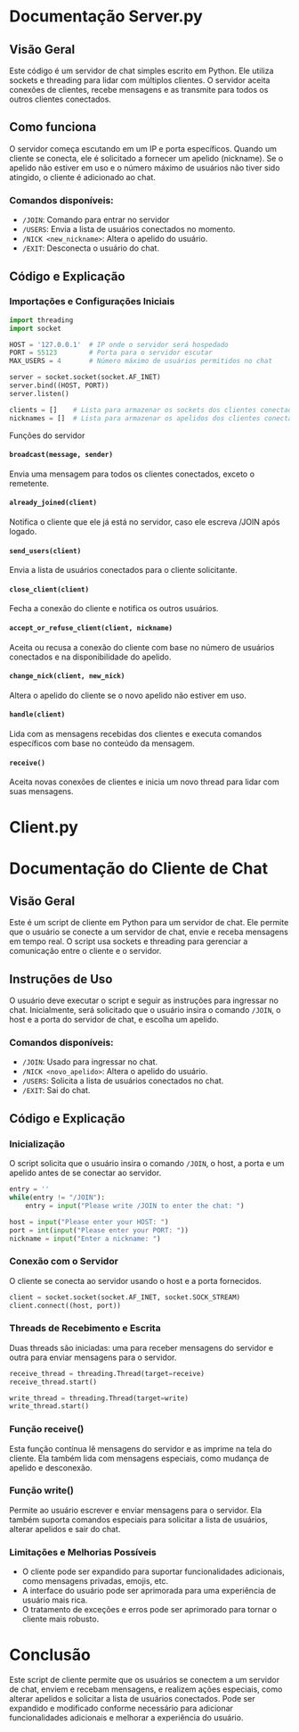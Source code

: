 # Documentação Server.py

## Visão Geral

Este código é um servidor de chat simples escrito em Python. Ele utiliza sockets e threading para lidar com múltiplos clientes. O servidor aceita conexões de clientes, recebe mensagens e as transmite para todos os outros clientes conectados.

## Como funciona

O servidor começa escutando em um IP e porta específicos. Quando um cliente se conecta, ele é solicitado a fornecer um apelido (nickname). Se o apelido não estiver em uso e o número máximo de usuários não tiver sido atingido, o cliente é adicionado ao chat.

### Comandos disponíveis:

- `/JOIN`: Comando para entrar no servidor
- `/USERS`: Envia a lista de usuários conectados no momento.
- `/NICK <new_nickname>`: Altera o apelido do usuário.
- `/EXIT`: Desconecta o usuário do chat.

## Código e Explicação

### Importações e Configurações Iniciais

```python
import threading
import socket

HOST = '127.0.0.1'  # IP onde o servidor será hospedado
PORT = 55123        # Porta para o servidor escutar
MAX_USERS = 4       # Número máximo de usuários permitidos no chat

server = socket.socket(socket.AF_INET)
server.bind((HOST, PORT))
server.listen()

clients = []    # Lista para armazenar os sockets dos clientes conectados
nicknames = []  # Lista para armazenar os apelidos dos clientes conectados
```

Funções do servidor

#### `broadcast(message, sender)`

Envia uma mensagem para todos os clientes conectados, exceto o remetente.

#### `already_joined(client)`

Notifica o cliente que ele já está no servidor, caso ele escreva /JOIN após logado.

#### `send_users(client)`

Envia a lista de usuários conectados para o cliente solicitante.

#### `close_client(client)`

Fecha a conexão do cliente e notifica os outros usuários.

#### `accept_or_refuse_client(client, nickname)`

Aceita ou recusa a conexão do cliente com base no número de usuários conectados e na disponibilidade do apelido.

#### `change_nick(client, new_nick)`

Altera o apelido do cliente se o novo apelido não estiver em uso.

#### `handle(client)`

Lida com as mensagens recebidas dos clientes e executa comandos específicos com base no conteúdo da mensagem.

#### `receive()`

Aceita novas conexões de clientes e inicia um novo thread para lidar com suas mensagens.

# Client.py

# Documentação do Cliente de Chat

## Visão Geral

Este é um script de cliente em Python para um servidor de chat. Ele permite que o usuário se conecte a um servidor de chat, envie e receba mensagens em tempo real. O script usa sockets e threading para gerenciar a comunicação entre o cliente e o servidor.

## Instruções de Uso

O usuário deve executar o script e seguir as instruções para ingressar no chat. Inicialmente, será solicitado que o usuário insira o comando `/JOIN`, o host e a porta do servidor de chat, e escolha um apelido.

### Comandos disponíveis:

- `/JOIN`: Usado para ingressar no chat.
- `/NICK <novo_apelido>`: Altera o apelido do usuário.
- `/USERS`: Solicita a lista de usuários conectados no chat.
- `/EXIT`: Sai do chat.

## Código e Explicação

### Inicialização

O script solicita que o usuário insira o comando `/JOIN`, o host, a porta e um apelido antes de se conectar ao servidor.

```python
entry = ''
while(entry != "/JOIN"):
    entry = input("Please write /JOIN to enter the chat: ")

host = input("Please enter your HOST: ")
port = int(input("Please enter your PORT: "))
nickname = input("Enter a nickname: ")
```

### Conexão com o Servidor

O cliente se conecta ao servidor usando o host e a porta fornecidos.

```python
client = socket.socket(socket.AF_INET, socket.SOCK_STREAM)
client.connect((host, port))
```

### Threads de Recebimento e Escrita

Duas threads são iniciadas: uma para receber mensagens do servidor e outra para enviar mensagens para o servidor.

```python
receive_thread = threading.Thread(target=receive)
receive_thread.start()

write_thread = threading.Thread(target=write)
write_thread.start()
```

### Função receive()

Esta função contínua lê mensagens do servidor e as imprime na tela do cliente. Ela também lida com mensagens especiais, como mudança de apelido e desconexão.

### Função write()

Permite ao usuário escrever e enviar mensagens para o servidor. Ela também suporta comandos especiais para solicitar a lista de usuários, alterar apelidos e sair do chat.

### Limitações e Melhorias Possíveis

- O cliente pode ser expandido para suportar funcionalidades adicionais, como mensagens privadas, emojis, etc.
- A interface do usuário pode ser aprimorada para uma experiência de usuário mais rica.
- O tratamento de exceções e erros pode ser aprimorado para tornar o cliente mais robusto.

# Conclusão

Este script de cliente permite que os usuários se conectem a um servidor de chat, enviem e recebam mensagens, e realizem ações especiais, como alterar apelidos e solicitar a lista de usuários conectados. Pode ser expandido e modificado conforme necessário para adicionar funcionalidades adicionais e melhorar a experiência do usuário.